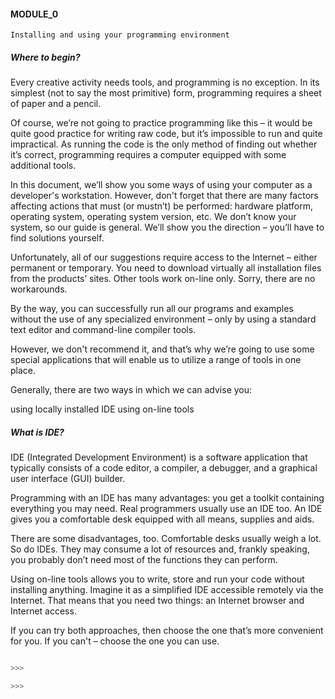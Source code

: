 
#### MODULE_0

```
Installing and using your programming environment
```

##### Where to begin?

Every creative activity needs tools, and programming is no exception. In its simplest (not to say the most primitive) form, programming requires a sheet of paper and a pencil.

Of course, we’re not going to practice programming like this – it would be quite good practice for writing raw code, but it’s impossible to run and quite impractical. As running the code is the only method of finding out whether it’s correct, programming requires a computer equipped with some additional tools.

In this document, we’ll show you some ways of using your computer as a developer's workstation. However, don't forget that there are many factors affecting actions that must (or mustn’t) be performed: hardware platform, operating system, operating system version, etc. We don’t know your system, so our guide is general. We’ll show you the direction – you’ll have to find solutions yourself.

Unfortunately, all of our suggestions require access to the Internet – either permanent or temporary. You need to download virtually all installation files from the products’ sites. Other tools work on-line only. Sorry, there are no workarounds.

By the way, you can successfully run all our programs and examples without the use of any specialized environment – only by using a standard text editor and command-line compiler tools.

However, we don't recommend it, and that’s why we’re going to use some special applications that will enable us to utilize a range of tools in one place.

Generally, there are two ways in which we can advise you:

using locally installed IDE
using on-line tools

##### What is IDE?

IDE (Integrated Development Environment) is a software application that typically consists of a code editor, a compiler, a debugger, and a graphical user interface (GUI) builder.

Programming with an IDE has many advantages: you get a toolkit containing everything you may need. Real programmers usually use an IDE too. An IDE gives you a comfortable desk equipped with all means, supplies and aids.

There are some disadvantages, too. Comfortable desks usually weigh a lot. So do IDEs. They may consume a lot of resources and, frankly speaking, you probably don’t need most of the functions they can perform.

Using on-line tools allows you to write, store and run your code without installing anything. Imagine it as a simplified IDE accessible remotely via the Internet. That means that you need two things: an Internet browser and Internet access.

If you can try both approaches, then choose the one that’s more convenient for you. If you can't – choose the one you can use.

```c

>>>

>>>
```
